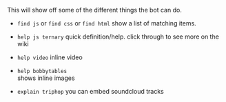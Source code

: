 This will show off some of the different things the bot can do.

- `find js` or `find css` or `find html`
show a list of matching items.

- `help js ternary`
quick definition/help. click through to see more on the wiki

- `help video`
inline video

- `help bobbytables`  
shows inline images

- `explain triphop`
you can embed soundcloud tracks

